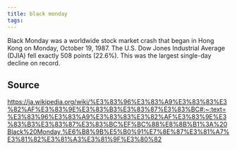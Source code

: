 ```yaml
---
title: black monday
tags: 
---
```


Black Monday was a worldwide stock market crash that began in Hong Kong on Monday, October 19, 1987. The U.S. Dow Jones Industrial Average (DJIA) fell exactly 508 points (22.6%). This was the largest single-day decline on record.

## Source
https://ja.wikipedia.org/wiki/%E3%83%96%E3%83%A9%E3%83%83%E3%82%AF%E3%83%9E%E3%83%B3%E3%83%87%E3%83%BC#:~:text=%E3%83%96%E3%83%A9%E3%83%83%E3%82%AF%E3%83%9E%E3%83%B3%E3%83%87%E3%83%BC%EF%BC%88%E8%8B%B1%3A%20Black%20Monday,%E6%B8%9B%E5%B0%91%E7%8E%87%E3%81%A7%E3%81%82%E3%81%A3%E3%81%9F%E3%80%82